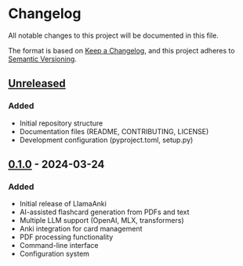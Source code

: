 # Changelog

All notable changes to this project will be documented in this file.

The format is based on [Keep a Changelog](https://keepachangelog.com/en/1.0.0/),
and this project adheres to [Semantic Versioning](https://semver.org/spec/v2.0.0.html).

## [Unreleased]

### Added
- Initial repository structure
- Documentation files (README, CONTRIBUTING, LICENSE)
- Development configuration (pyproject.toml, setup.py)

## [0.1.0] - 2024-03-24

### Added
- Initial release of LlamaAnki
- AI-assisted flashcard generation from PDFs and text
- Multiple LLM support (OpenAI, MLX, transformers)
- Anki integration for card management
- PDF processing functionality
- Command-line interface
- Configuration system

[Unreleased]: https://github.com/LlamaSearch/llamaanki/compare/v0.1.0...HEAD
[0.1.0]: https://github.com/LlamaSearch/llamaanki/releases/tag/v0.1.0 